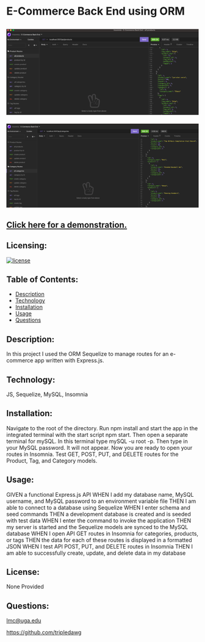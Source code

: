 # E-Commerce Back End using ORM
  ## ![full size screenshot](screenshot.png) 
  ![responsive screenshot](screenshot2.png) 
  ## [Click here for a demonstration.](https://watch.screencastify.com/v/9upUZ8dSD42xQC6aGHaI)
  ## Licensing:
  [![license](https://img.shields.io/badge/license-none-blue)](https://shields.io)
  ## Table of Contents: 
  - [Description](#description)
  - [Technology](#technology)
  - [Installation](#installation)
  - [Usage](#usage)
  - [Questions](#questions)

  ## Description:
  In this project I used the ORM Sequelize to manage routes for an e-commerce app written with Express.js.   
  ## Technology:
  JS, Sequelize, MySQL, Insomnia
  ## Installation: 
  Navigate to the root of the directory.  Run npm install and start the app in the integrated terminal with the start script npm start. Then open a separate terminal for mySQL.  In this terminal type mySQL -u root -p.  Then type in your MySQL password.  It will not appear. Now you are ready to open your routes in Insomnia.  Test GET, POST, PUT, and DELETE routes for the Product, Tag, and Category models. 
  ## Usage: 
GIVEN a functional Express.js API 
WHEN I add my database name, MySQL username, and MySQL password to an environment variable file
THEN I am able to connect to a database using Sequelize
WHEN I enter schema and seed commands
THEN a development database is created and is seeded with test data
WHEN I enter the command to invoke the application
THEN my server is started and the Sequelize models are synced to the MySQL database
WHEN I open API GET routes in Insomnia for categories, products, or tags
THEN the data for each of these routes is displayed in a formatted JSON
WHEN I test API POST, PUT, and DELETE routes in Insomnia
THEN I am able to successfully create, update, and delete data in my database
  ## License: 
  None Provided 
  ## Questions: 
  lmc@uga.edu
  
  <https://github.com/tripledawg>